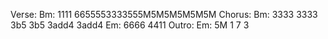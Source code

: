 Verse:
    Bm: 1111 6655553333555M5M5M5M5M5M
Chorus:
    Bm: 3333 3333 3b5 3b5 3add4 3add4 
    Em: 6666 4411
Outro:
    Em: 5M 1 7 3
